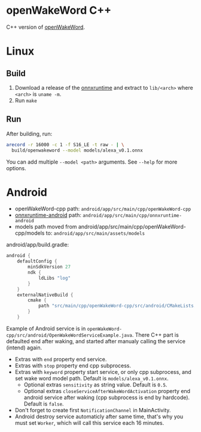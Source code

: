 # openWakeWord C++

C++ version of [openWakeWord](https://github.com/dscripka/openWakeWord).

# Linux

## Build

1. Download a release of the [onnxruntime](https://github.com/microsoft/onnxruntime) and extract to `lib/<arch>` where `<arch>` is `uname -m`.
2. Run `make`


## Run

After building, run:

``` sh
arecord -r 16000 -c 1 -f S16_LE -t raw - | \
  build/openwakeword --model models/alexa_v0.1.onnx
```

You can add multiple `--model <path>` arguments. See `--help` for more options.

# Android

- openWakeWord-cpp path: `android/app/src/main/cpp/openWakeWord-cpp`
- [onnxruntime-android](https://mvnrepository.com/artifact/com.microsoft.onnxruntime/onnxruntime-android) path: `android/app/src/main/cpp/onnxruntime-android`
- models path moved from android/app/src/main/cpp/openWakeWord-cpp/models to: `android/app/src/main/assets/models`

android/app/build.gradle:
```gradle
android {
    defaultConfig {
        minSdkVersion 27
        ndk {
            ldLibs "log"
        }
    }
    externalNativeBuild {
        cmake {
            path "src/main/cpp/openWakeWord-cpp/src/android/CMakeLists.txt"
        }
    }
```

Example of Android service is in `openWakeWord-cpp/src/android/OpenWakeWordServiceExample.java`. There C++ part is defaulted end after waking, and started after manualy calling the service (intend) again.
- Extras with `end` property end service.
- Extras with `stop` property end cpp subprocess.
- Extras with `keyword` property start service, or only cpp subprocess, and set wake word model path. Default is `models/alexa_v0.1.onnx`.
    - Optional extras `sensitivity` as string value. Default is `0.5`.
    - Optional extras `closeServiceAfterWakeWordActivation` property end android service after waking (cpp subprocess is end by hardcode). Default is `false`.
- Don't forget to create first `NotificationChannel` in MainActivity.
- Android destroy service automaticly after same time, that's why you must set `Worker`, which will call this service each 16 minutes.
